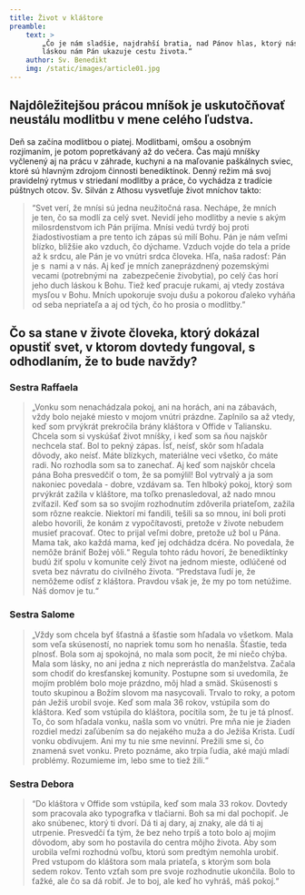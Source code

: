```yaml
---
title: Život v kláštore
preamble:
    text: >
        „Čo je nám sladšie, najdrahší bratia, nad Pánov hlas, ktorý nás pozýva? Hľa svojou vernou 
        láskou nám Pán ukazuje cestu života.“
    author: Sv. Benedikt
    img: /static/images/article01.jpg
---
```


## Najdôležitejšou prácou mníšok je uskutočňovať neustálu modlitbu v mene celého ľudstva.

Deň sa začína modlitbou o&nbsp;piatej. Modlitbami, omšou a&nbsp;osobným rozjímaním, je&nbsp;potom 
popretkávaný až do večera. Čas majú mníšky vyčlenený aj na&nbsp;prácu v&nbsp;záhrade, kuchyni
a&nbsp;na&nbsp;maľovanie paškálnych sviec, ktoré sú hlavným zdrojom činnosti benediktínok. Denný 
režim má svoj pravidelný rytmus v striedaní modlitby a&nbsp;práce, čo vychádza z&nbsp;tradície 
púštnych otcov. Sv.&nbsp;Silván z&nbsp;Athosu vysvetľuje život mníchov takto:

> “Svet verí, že&nbsp;mnísi sú jedna neužitočná rasa. Nechápe, že&nbsp;mních je&nbsp;ten, čo sa 
> modlí za&nbsp;celý svet. Nevidí jeho modlitby a&nbsp;nevie s&nbsp;akým milosrdenstvom ich Pán 
> prijíma. Mnísi vedú tvrdý boj proti žiadostivostiam a&nbsp;pre tento ich zápas sú milí Bohu. Pán 
> je&nbsp;nám veľmi blízko, bližšie ako vzduch, čo dýchame. Vzduch vojde do&nbsp;tela a&nbsp;príde 
> až k&nbsp;srdcu, ale Pán je&nbsp;vo vnútri srdca človeka. Hľa, naša radosť: Pán je&nbsp;s&nbsp;
> nami a&nbsp;v&nbsp;nás. Aj keď je&nbsp;mních zaneprázdnený pozemskými vecami (potrebnými na&nbsp;
> zabezpečenie živobytia), po&nbsp;celý čas horí jeho duch láskou k&nbsp;Bohu. Tiež keď pracuje 
> rukami, aj vtedy zostáva mysľou v&nbsp;Bohu. Mních upokoruje svoju dušu a&nbsp;pokorou ďaleko
> vyháňa od&nbsp;seba nepriateľa a&nbsp;aj od&nbsp;tých, čo ho prosia o&nbsp;modlitby.”

## Čo sa stane v živote človeka, ktorý dokázal opustiť svet, v ktorom dovtedy fungoval, s odhodlaním, že to bude navždy?
### Sestra Raffaela

> „Vonku som nenachádzala pokoj, ani na horách, ani na zábavách, vždy bolo nejaké
> miesto v mojom vnútri prázdne. Zaplnilo sa až vtedy, keď som prvýkrát prekročila brány kláštora
> v Offide v Taliansku. Chcela som si vyskúšať život mníšky, i keď som sa ňou najskôr nechcela
> stať. Bol to pekný zápas. Ísť, neísť, skôr som hľadala dôvody, ako neísť. Máte blízkych,
> materiálne veci všetko, čo máte radi. No rozhodla som sa to zanechať. Aj keď som najskôr chcela
> pána Boha presvedčiť o tom, že sa pomýlil! Bol vytrvalý a ja som nakoniec povedala - dobre,
> vzdávam sa. Ten hlboký pokoj, ktorý som prvýkrát zažila v kláštore, ma toľko prenasledoval, až
> nado mnou zvíťazil. Keď som sa so svojím rozhodnutím zdôverila priateľom, zažila som rôzne
> reakcie. Niektorí mi fandili, tešili sa so mnou, iní boli proti alebo hovorili, že konám z
> vypočítavosti, pretože v živote nebudem musieť pracovať. Otec to prijal veľmi dobre, pretože už
> bol u Pána. Mama tak, ako každá mama, keď jej odchádza dcéra. No povedala, že nemôže brániť
> Božej vôli.“ Regula tohto rádu hovorí, že benediktínky budú žiť spolu v komunite celý život na
> jednom mieste, odlúčené od sveta bez návratu do civilného života. “Predstava ľudí je, že
> nemôžeme odísť z kláštora. Pravdou však je, že my po tom netúžime. Náš domov je tu.“

### Sestra Salome

> „Vždy som chcela byť šťastná a šťastie som hľadala vo všetkom. Mala som veľa skúseností,
> no napriek tomu som ho nenašla. Šťastie, teda plnosť. Bola som aj spokojná, no mala som pocit,
> že mi niečo chýba. Mala som lásky, no ani jedna z nich neprerástla do manželstva. Začala som
> chodiť do kresťanskej komunity. Postupne som si uvedomila, že mojím problém bolo moje prázdno,
> môj hlad a smäd. Skúsenosti s touto skupinou a Božím slovom ma nasycovali. Trvalo to roky, a
> potom pán Ježiš urobil svoje. Keď som mala 36 rokov, vstúpila som do kláštora. Keď som vstúpila
> do kláštora, pocítila som, že tu je tá plnosť. To, čo som hľadala vonku, našla som vo vnútri.
> Pre mňa nie je žiaden rozdiel medzi zaľúbením sa do nejakého muža a do Ježiša Krista. Ľudí
> vonku obdivujem. Ani my tu nie sme nevinní. Prežili sme si, čo znamená svet vonku. Preto
> poznáme, ako trpia ľudia, aké majú mladí problémy. Rozumieme im, lebo sme to tiež žili.“

### Sestra Debora

> “Do kláštora v Offide som vstúpila, keď som mala 33 rokov. Dovtedy som pracovala ako
> typografka v tlačiarni. Boh sa mi dal pochopiť. Je ako snúbenec, ktorý ti dvorí. Dá ti aj dary,
> aj znaky, ale dá ti aj utrpenie. Presvedčí ťa tým, že bez neho trpíš a toto bolo aj mojim
> dôvodom, aby som ho postavila do centra môjho života. Aby som urobila veľmi rozhodnú voľbu,
> ktorú som predtým nemohla urobiť. Pred vstupom do kláštora som mala priateľa, s ktorým som bola
> sedem rokov. Tento vzťah som pre svoje rozhodnutie ukončila. Bolo to ťažké, ale čo sa dá robiť.
> Je to boj, ale keď ho vyhráš, máš pokoj.“
